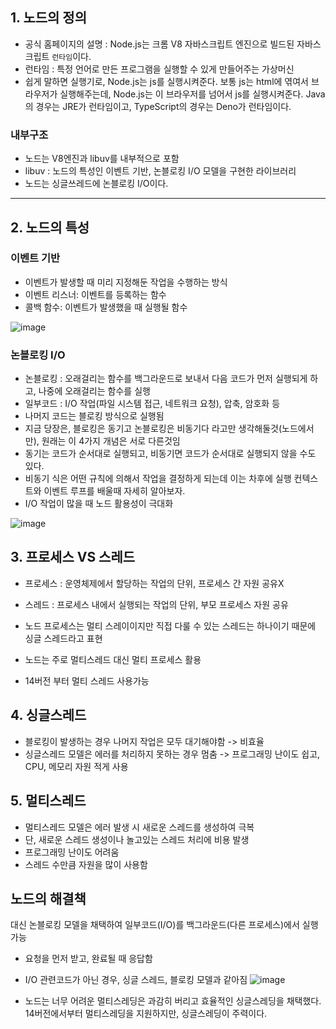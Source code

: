 ## 1. 노드의 정의
- 공식 홈페이지의 설명 : Node.js는 크롬 V8 자바스크립트 엔진으로 빌드된 자바스크립트 `런타임`이다.
- 런타임 : 특정 언어로 만든 프로그램을 실행할 수 있게 만들어주는 가상머신
- 쉽게 말하면 실행기로, Node.js는 js를 실행시켜준다. 보통 js는 html에 엮여서 브라우저가 실행해주는데, Node.js는 이 브라우저를 넘어서 js를 실행시켜준다. 
Java의 경우는 JRE가 런타임이고, TypeScript의 경우는 Deno가 런타임이다.

### 내부구조
- 노드는 V8엔진과 libuv를 내부적으로 포함
- libuv : 노드의 특성인 이벤트 기반, 논블로킹 I/O 모델을 구현한 라이브러리
- 노드는 싱글쓰레드에 논블로킹 I/O이다.

---
## 2. 노드의 특성
### 이벤트 기반
- 이벤트가 발생할 때 미리 지정해둔 작업을 수행하는 방식
- 이벤트 리스너: 이벤트를 등록하는 함수
- 콜백 함수: 이벤트가 발생했을 때 실행될 함수

![image](https://user-images.githubusercontent.com/60607880/112587294-af000f80-8e40-11eb-8f1d-1f356895fcbf.png)

### 논블로킹 I/O
- 논블로킹 : 오래걸리는 함수를 백그라운드로 보내서 다음 코드가 먼저 실행되게 하고, 나중에 오래걸리는 함수를 실행
- 일부코드 : I/O 작업(파일 시스템 접근, 네트워크 요청), 압축, 암호화 등
- 나머지 코드는 블로킹 방식으로 실행됨
- 지금 당장은, 블로킹은 동기고 논블로킹은 비동기다 라고만 생각해둘것(노드에서만), 원래는 이 4가지 개념은 서로 다른것임
- 동기는 코드가 순서대로 실행되고, 비동기면 코드가 순서대로 실행되지 않을 수도 있다.
- 비동기 식은 어떤 규칙에 의해서 작업을 결정하게 되는데 이는 차후에 실행 컨텍스트와 이벤트 루프를 배울때 자세히 알아보자.
- I/O 작업이 많을 때 노드 활용성이 극대화

![image](https://user-images.githubusercontent.com/60607880/112723350-58362b00-8f51-11eb-9745-6ab557b37278.png)

## 3. 프로세스 VS 스레드
- 프로세스 : 운영체제에서 할당하는 작업의 단위, 프로세스 간 자원 공유X
- 스레드 : 프로세스 내에서 실행되는 작업의 단위, 부모 프로세스 자원 공유

- 노드 프로세스는 멀티 스레이이지만 직접 다룰 수 있는 스레드는 하나이기 때문에 싱글 스레드라고 표현
- 노드는 주로 멀티스레드 대신 멀티 프로세스 활용
- 14버전 부터 멀티 스레드 사용가능

## 4. 싱글스레드
- 블로킹이 발생하는 경우 나머지 작업은 모두 대기해야함 -> 비효율
- 싱글스레드 모델은 에러를 처리하지 못하는 경우 멈춤 -> 프로그래밍 난이도 쉽고, CPU, 메모리 자원 적게 사용

## 5. 멀티스레드 
- 멀티스레드 모델은 에러 발생 시 새로운 스레드를 생성하여 극복
- 단, 새로운 스레드 생성이나 놀고있는 스레드 처리에 비용 발생
- 프로그래밍 난이도 어려움
- 스레드 수만큼 자원을 많이 사용함

## 노드의 해결책
대신 논블로킹 모델을 채택하여 일부코드(I/O)를 백그라운드(다른 프로세스)에서 실행가능

- 요청을 먼저 받고, 완료될 때 응답함
- I/O 관련코드가 아닌 경우, 싱글 스레드, 블로킹 모델과 같아짐
![image](https://user-images.githubusercontent.com/60607880/112723880-080c9800-8f54-11eb-877e-4f73b6a544a4.png)

- 노드는 너무 어려운 멀티스레딩은 과감히 버리고 효율적인 싱글스레딩을 채택했다. 14버전에서부터 멀티스레딩을 지원하지만, 싱글스레딩이 주력이다.

